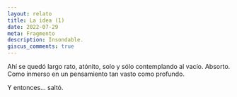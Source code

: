 ```yaml
---
layout: relato
title: La idea (1)
date: 2022-07-29
meta: Fragmento
description: Insondable.
giscus_comments: true
---
```


Ahí se quedó largo rato, atónito, solo y sólo contemplando al vacío. Absorto. Como inmerso en un pensamiento tan vasto como profundo.

Y entonces... saltó.